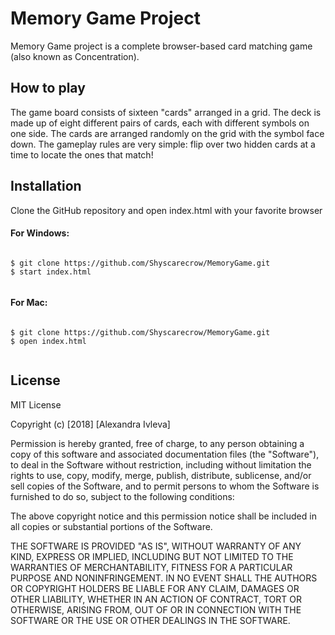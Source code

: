 # Memory Game Project

Memory Game project is a complete browser-based card matching game (also known as Concentration).



## How to play



The game board consists of sixteen "cards" arranged in a grid. The deck is made up of eight different pairs of cards, each with different symbols on one side. 
The cards are arranged randomly on the grid with the symbol face down. The gameplay rules are very simple: flip over two hidden cards at a time to locate the ones
that match!


## Installation

Clone the GitHub repository and open index.html with your favorite browser

#### For Windows:

```

$ git clone https://github.com/Shyscarecrow/MemoryGame.git
$ start index.html


```
#### For Mac:

```

$ git clone https://github.com/Shyscarecrow/MemoryGame.git
$ open index.html


```

## License

MIT License

Copyright (c) [2018] [Alexandra Ivleva]

Permission is hereby granted, free of charge, to any person obtaining a copy
of this software and associated documentation files (the "Software"), to deal
in the Software without restriction, including without limitation the rights
to use, copy, modify, merge, publish, distribute, sublicense, and/or sell
copies of the Software, and to permit persons to whom the Software is
furnished to do so, subject to the following conditions:

The above copyright notice and this permission notice shall be included in all
copies or substantial portions of the Software.

THE SOFTWARE IS PROVIDED "AS IS", WITHOUT WARRANTY OF ANY KIND, EXPRESS OR
IMPLIED, INCLUDING BUT NOT LIMITED TO THE WARRANTIES OF MERCHANTABILITY,
FITNESS FOR A PARTICULAR PURPOSE AND NONINFRINGEMENT. IN NO EVENT SHALL THE
AUTHORS OR COPYRIGHT HOLDERS BE LIABLE FOR ANY CLAIM, DAMAGES OR OTHER
LIABILITY, WHETHER IN AN ACTION OF CONTRACT, TORT OR OTHERWISE, ARISING FROM,
OUT OF OR IN CONNECTION WITH THE SOFTWARE OR THE USE OR OTHER DEALINGS IN THE
SOFTWARE.
